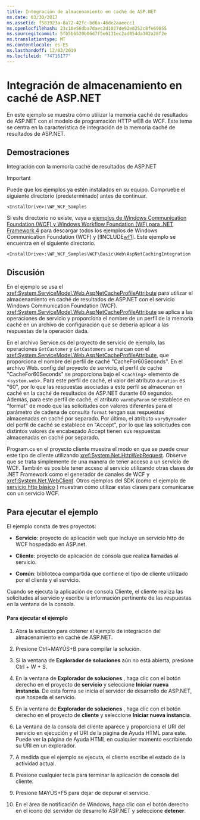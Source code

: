 ```yaml
---
title: Integración de almacenamiento en caché de ASP.NET
ms.date: 03/30/2017
ms.assetid: f581923a-8a72-42fc-bd6a-46de2aaeecc1
ms.openlocfilehash: 23c10e56dba7daec2d1027de92e8252c8fe69055
ms.sourcegitcommit: 5fb5b6520b06d7f5e6131ec2ad854da302a28f2e
ms.translationtype: MT
ms.contentlocale: es-ES
ms.lasthandoff: 12/03/2019
ms.locfileid: "74716177"
---
```

# <a name="aspnet-caching-integration"></a>Integración de almacenamiento en caché de ASP.NET

En este ejemplo se muestra cómo utilizar la memoria caché de resultados de ASP.NET con el modelo de programación HTTP wEB de WCF. Este tema se centra en la característica de integración de la memoria caché de resultados de ASP.NET.

## <a name="demonstrates"></a>Demostraciones

Integración con la memoria caché de resultados de ASP.NET

> [!IMPORTANT]
> Puede que los ejemplos ya estén instalados en su equipo. Compruebe el siguiente directorio (predeterminado) antes de continuar.
>
> `<InstallDrive>:\WF_WCF_Samples`
>
> Si este directorio no existe, vaya a [ejemplos de Windows Communication Foundation (WCF) y Windows Workflow Foundation (WF) para .NET Framework 4](https://www.microsoft.com/download/details.aspx?id=21459) para descargar todos los ejemplos de Windows Communication Foundation (WCF) y [!INCLUDE[wf1](../../../../includes/wf1-md.md)]. Este ejemplo se encuentra en el siguiente directorio.
>
> `<InstallDrive>:\WF_WCF_Samples\WCF\Basic\Web\AspNetCachingIntegration`

## <a name="discussion"></a>Discusión

En el ejemplo se usa el <xref:System.ServiceModel.Web.AspNetCacheProfileAttribute> para utilizar el almacenamiento en caché de resultados de ASP.NET con el servicio Windows Communication Foundation (WCF). <xref:System.ServiceModel.Web.AspNetCacheProfileAttribute> se aplica a las operaciones de servicio y proporciona el nombre de un perfil de la memoria caché en un archivo de configuración que se debería aplicar a las respuestas de la operación dada.

En el archivo Service.cs del proyecto de servicio de ejemplo, las operaciones `GetCustomer` y `GetCustomers` se marcan con el <xref:System.ServiceModel.Web.AspNetCacheProfileAttribute>, que proporciona el nombre del perfil de caché "CacheFor60Seconds". En el archivo Web. config del proyecto de servicio, el perfil de caché "CacheFor60Seconds" se proporciona bajo el <`caching`> elemento de <`system.web`>. Para este perfil de caché, el valor del atributo `duration` es "60", por lo que las respuestas asociadas a este perfil se almacenan en caché en la caché de resultados de ASP.NET durante 60 segundos. Además, para este perfil de caché, el atributo `varmByParam` se establece en "format" de modo que las solicitudes con valores diferentes para el parámetro de cadena de consulta `format` tengan sus respuestas almacenadas en caché por separado. Por último, el atributo `varyByHeader` del perfil de caché se establece en "Accept", por lo que las solicitudes con distintos valores de encabezado Accept tienen sus respuestas almacenadas en caché por separado.

Program.cs en el proyecto cliente muestra el modo en que se puede crear este tipo de cliente utilizando <xref:System.Net.HttpWebRequest>. Observe que se trata simplemente de una manera de tener acceso a un servicio de WCF. También es posible tener acceso al servicio utilizando otras clases de .NET Framework como el generador de canales de WCF y <xref:System.Net.WebClient>. Otros ejemplos del SDK (como el ejemplo de [servicio http básico](../../../../docs/framework/wcf/samples/basic-http-service.md) ) muestran cómo utilizar estas clases para comunicarse con un servicio WCF.

## <a name="to-run-the-sample"></a>Para ejecutar el ejemplo

El ejemplo consta de tres proyectos:

- **Servicio**: proyecto de aplicación web que incluye un servicio http de WCF hospedado en ASP.net.

- **Cliente**: proyecto de aplicación de consola que realiza llamadas al servicio.

- **Común**: biblioteca compartida que contiene el tipo de cliente utilizado por el cliente y el servicio.

Cuando se ejecuta la aplicación de consola Cliente, el cliente realiza las solicitudes al servicio y escribe la información pertinente de las respuestas en la ventana de la consola.

#### <a name="to-run-the-sample"></a>Para ejecutar el ejemplo

1. Abra la solución para obtener el ejemplo de integración del almacenamiento en caché de ASP.NET.

2. Presione Ctrl+MAYÚS+B para compilar la solución.

3. Si la ventana de **Explorador de soluciones** aún no está abierta, presione Ctrl + W + S.

4. En la ventana de **Explorador de soluciones** , haga clic con el botón derecho en el proyecto de **servicio** y seleccione **Iniciar nueva instancia**. De esta forma se inicia el servidor de desarrollo de ASP.NET, que hospeda el servicio.

5. En la ventana de **Explorador de soluciones** , haga clic con el botón derecho en el proyecto de **cliente** y seleccione **Iniciar nueva instancia**.

6. La ventana de la consola del cliente aparece y proporciona el URI del servicio en ejecución y el URI de la página de Ayuda HTML para este. Puede ver la página de Ayuda HTML en cualquier momento escribiendo su URI en un explorador.

7. A medida que el ejemplo se ejecuta, el cliente escribe el estado de la actividad actual.

8. Presione cualquier tecla para terminar la aplicación de consola del cliente.

9. Presione MAYÚS+F5 para dejar de depurar el servicio.

10. En el área de notificación de Windows, haga clic con el botón derecho en el icono del servidor de desarrollo ASP.NET y seleccione **detener**.
